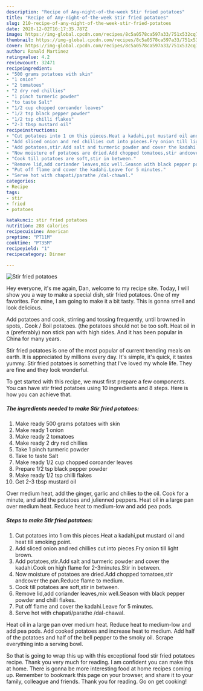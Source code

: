 ```yaml
---
description: "Recipe of Any-night-of-the-week Stir fried potatoes"
title: "Recipe of Any-night-of-the-week Stir fried potatoes"
slug: 210-recipe-of-any-night-of-the-week-stir-fried-potatoes
date: 2020-12-02T16:17:35.787Z
image: https://img-global.cpcdn.com/recipes/8c5a0578ca597a33/751x532cq70/stir-fried-potatoes-recipe-main-photo.jpg
thumbnail: https://img-global.cpcdn.com/recipes/8c5a0578ca597a33/751x532cq70/stir-fried-potatoes-recipe-main-photo.jpg
cover: https://img-global.cpcdn.com/recipes/8c5a0578ca597a33/751x532cq70/stir-fried-potatoes-recipe-main-photo.jpg
author: Ronald Martinez
ratingvalue: 4.2
reviewcount: 32471
recipeingredient:
- "500 grams potatoes with skin"
- "1 onion"
- "2 tomatoes"
- "2 dry red chillies"
- "1 pinch turmeric powder"
- "to taste Salt"
- "1/2 cup chopped coroander leaves"
- "1/2 tsp black pepper powder"
- "1/2 tsp chilli flakes"
- "2-3 tbsp mustard oil"
recipeinstructions:
- "Cut potatoes into 1 cm this pieces.Heat a kadahi,put mustard oil and heat till smoking point."
- "Add sliced onion and red chillies cut into pieces.Fry onion till light brown."
- "Add potatoes,stir.Add salt and turmeric powder and cover the kadahi.Cook on high flame for 2-3minutes.Stir in between."
- "Now moisture of potatoes are dried.Add chopped tomatoes,stir andcover the pan.Reduce flame to medium."
- "Cook till potatoes are soft,stir in between."
- "Remove lid,add coriander leaves,mix well.Season with black pepper powder and chilli flakes."
- "Put off flame and cover the kadahi.Leave for 5 minutes."
- "Serve hot with chapati/parathe /dal-chawal."
categories:
- Recipe
tags:
- stir
- fried
- potatoes

katakunci: stir fried potatoes 
nutrition: 288 calories
recipecuisine: American
preptime: "PT11M"
cooktime: "PT35M"
recipeyield: "1"
recipecategory: Dinner

---
```



![Stir fried potatoes](https://img-global.cpcdn.com/recipes/8c5a0578ca597a33/751x532cq70/stir-fried-potatoes-recipe-main-photo.jpg)

Hey everyone, it's me again, Dan, welcome to my recipe site. Today, I will show you a way to make a special dish, stir fried potatoes. One of my favorites. For mine, I am going to make it a bit tasty. This is gonna smell and look delicious.

Add potatoes and cook, stirring and tossing frequently, until browned in spots,. Cook / Boil potatoes. (the potatoes should not be too soft. Heat oil in a (preferably) non stick pan with high sides. And it has been popular in China for many years.

Stir fried potatoes is one of the most popular of current trending meals on earth. It is appreciated by millions every day. It's simple, it's quick, it tastes yummy. Stir fried potatoes is something that I've loved my whole life. They are fine and they look wonderful.


To get started with this recipe, we must first prepare a few components. You can have stir fried potatoes using 10 ingredients and 8 steps. Here is how you can achieve that.

<!--inarticleads1-->

##### The ingredients needed to make Stir fried potatoes:

1. Make ready 500 grams potatoes with skin
1. Make ready 1 onion
1. Make ready 2 tomatoes
1. Make ready 2 dry red chillies
1. Take 1 pinch turmeric powder
1. Take to taste Salt
1. Make ready 1/2 cup chopped coroander leaves
1. Prepare 1/2 tsp black pepper powder
1. Make ready 1/2 tsp chilli flakes
1. Get 2-3 tbsp mustard oil


Over medium heat, add the ginger, garlic and chilies to the oil. Cook for a minute, and add the potatoes and julienned peppers. Heat oil in a large pan over medium heat. Reduce heat to medium-low and add pea pods. 

<!--inarticleads2-->

##### Steps to make Stir fried potatoes:

1. Cut potatoes into 1 cm this pieces.Heat a kadahi,put mustard oil and heat till smoking point.
1. Add sliced onion and red chillies cut into pieces.Fry onion till light brown.
1. Add potatoes,stir.Add salt and turmeric powder and cover the kadahi.Cook on high flame for 2-3minutes.Stir in between.
1. Now moisture of potatoes are dried.Add chopped tomatoes,stir andcover the pan.Reduce flame to medium.
1. Cook till potatoes are soft,stir in between.
1. Remove lid,add coriander leaves,mix well.Season with black pepper powder and chilli flakes.
1. Put off flame and cover the kadahi.Leave for 5 minutes.
1. Serve hot with chapati/parathe /dal-chawal.


Heat oil in a large pan over medium heat. Reduce heat to medium-low and add pea pods. Add cooked potatoes and increase heat to medium. Add half of the potatoes and half of the bell pepper to the smoky oil. Scrape everything into a serving bowl. 

So that is going to wrap this up with this exceptional food stir fried potatoes recipe. Thank you very much for reading. I am confident you can make this at home. There is gonna be more interesting food at home recipes coming up. Remember to bookmark this page on your browser, and share it to your family, colleague and friends. Thank you for reading. Go on get cooking!
